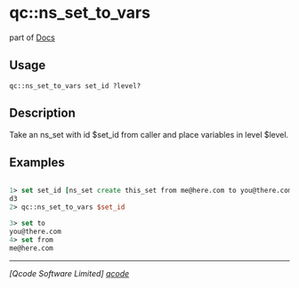 qc::ns_set_to_vars
==================

part of [Docs](.)

Usage
-----
`
        qc::ns_set_to_vars set_id ?level?
    `

Description
-----------
Take an ns_set with id $set_id from caller and place variables in level $level.

Examples
--------
```tcl

1> set set_id [ns_set create this_set from me@here.com to you@there.com msg  "Get off my land."]
d3
2> qc::ns_set_to_vars $set_id

3> set to
you@there.com
4> set from
me@here.com
```

----------------------------------
*[Qcode Software Limited] [qcode]*

[qcode]: http://www.qcode.co.uk "Qcode Software"